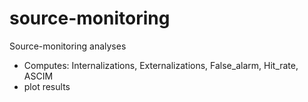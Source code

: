 # source-monitoring
Source-monitoring analyses

+ Computes: Internalizations, Externalizations, False_alarm, Hit_rate, ASCIM
+ plot results
